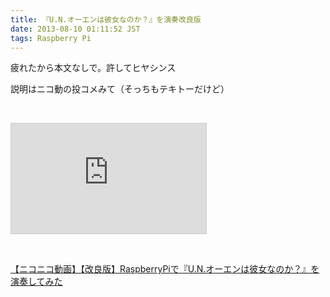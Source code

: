 ```yaml
---
title: 『U.N.オーエンは彼女なのか？』を演奏改良版
date: 2013-08-10 01:11:52 JST
tags: Raspberry Pi
---
```

<p>疲れたから本文なしで。許してヒヤシンス</p>
<p>説明はニコ動の投コメみて（そっちもテキトーだけど）</p>
<p>&nbsp;</p>
<div class="video"><iframe width="312" height="176" src="http://ext.nicovideo.jp/thumb/sm21542441" scrolling="no" style="border:solid 1px #CCC;" frameborder="0"><a href="http://www.nicovideo.jp/watch/sm21542441">【ニコニコ動画】【改良版】RaspberryPiで『U.N.オーエンは彼女なのか？』を演奏してみた</a></iframe></div>
<p>&nbsp;</p>
<div class="video"><script type="text/javascript" src="http://ext.nicovideo.jp/thumb_watch/sm21542441?w=490&h=307"></script><noscript><a href="http://www.nicovideo.jp/watch/sm21542441">【ニコニコ動画】【改良版】RaspberryPiで『U.N.オーエンは彼女なのか？』を演奏してみた</a></noscript></div>
<p>&nbsp;</p>

